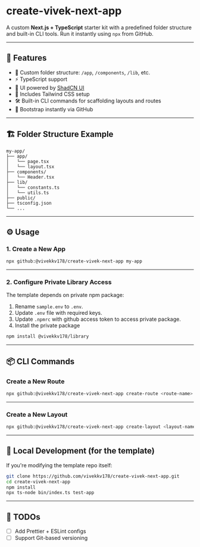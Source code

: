 # create-vivek-next-app

A custom **Next.js + TypeScript** starter kit with a predefined folder structure and built-in CLI tools. Run it instantly using `npx` from GitHub.

---

## 🚀 Features

- 📁 Custom folder structure: `/app`, `/components`, `/lib`, etc.
- ⚡ TypeScript support
- 🎨 UI powered by [ShadCN UI](https://ui.shadcn.com)
- 🧱 Includes Tailwind CSS setup
- 🛠️ Built-in CLI commands for scaffolding layouts and routes
- 🧪 Bootstrap instantly via GitHub

---

## 🏗️ Folder Structure Example

```
my-app/
├── app/
│   └── page.tsx
│   └── layout.tsx
├── components/
│   └── Header.tsx
├── lib/
│   └── constants.ts
│   └── utils.ts
├── public/
├── tsconfig.json
└── ...
```

---

## ⚙️ Usage

### 1. Create a New App

```bash
npx github:@vivekkv178/create-vivek-next-app my-app
```

---

### 2. Configure Private Library Access

The template depends on private npm package:

1. Rename `sample.env` to `.env`.
2. Update `.env` file with required keys.
3. Update `.npmrc` with github access token to access private package.
4. Install the private package
```bash
npm install @vivekkv178/library
```

---

## 📦 CLI Commands

### Create a New Route

```bash
npx github:@vivekkv178/create-vivek-next-app create-route <route-name>
```

---

### Create a New Layout

```bash
npx github:@vivekkv178/create-vivek-next-app create-layout <layout-name>
```

---

## 🧪 Local Development (for the template)

If you're modifying the template repo itself:

```bash
git clone https://github.com/vivekkv178/create-vivek-next-app.git
cd create-vivek-next-app
npm install
npx ts-node bin/index.ts test-app
```

---

## 🔧 TODOs

- [ ] Add Prettier + ESLint configs
- [ ] Support Git-based versioning